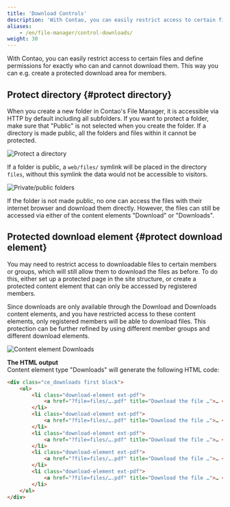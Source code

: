 ```yaml
---
title: 'Download Controls'
description: 'With Contao, you can easily restrict access to certain files and define exactly who can and cannot download them.'
aliases:
    - /en/file-manager/control-downloads/
weight: 30
---
```


With Contao, you can easily restrict access to certain files and define permissions for exactly who can and cannot 
download them. This way you can e.g. create a protected download area for members.


## Protect directory {#protect directory}

When you create a new folder in Contao's File Manager, it is accessible via HTTP by default including all subfolders.
If you want to protect a folder, make sure that "Public" is not selected when you create the folder. If a directory is 
made public, all the folders and files within it cannot be protected.

![Protect a directory](/de/file-manager/images/en/protect_directory.jpg?classes=shadow)

If a folder is public, a `web/files/` symlink will be placed in the directory `files`, without this symlink the data 
would not be accessible to visitors.

![Private/public folders](/de/file-manager/images/en/private_public_folders.jpg?classes=shadow)

If the folder is not made public, no one can access the files with their internet browser and download them directly. 
However, the files can still be accessed via either of the content elements "Download" or "Downloads".

## Protected download element {#protect download element}

You may need to restrict access to downloadable files to certain members or groups, which will still allow them to 
download the files as before. To do this, either set up a protected page in the site structure, or create a protected content element that can 
only be accessed by registered members.

Since downloads are only available through the Download and Downloads content elements, and you have restricted access 
to these content elements, only registered members will be able to download files. This protection can be further refined 
by using different member groups and different download elements.

![Content element Downloads](/de/file-manager/images/en/downloads_content_element.jpg?classes=shadow)

**The HTML output**  
 Content element type "Downloads" will generate the following HTML code:

```html
<div class="ce_downloads first block">
    <ul>
        <li class="download-element ext-pdf">
            <a href="?file=files/….pdf" title="Download the file …">… <span class="size">(… KiB)</span></a>
        </li>
        <li class="download-element ext-pdf">
            <a href="?file=files/….pdf" title="Download the file …">… <span class="size">(… KiB)</span></a>
        </li>
        <li class="download-element ext-pdf">
            <a href="?file=files/….pdf" title="Download the file …">… <span class="size">(… KiB)</span></a>
        </li>
        <li class="download-element ext-pdf">
            <a href="?file=files/….pdf" title="Download the file …">… <span class="size">(… KiB)</span></a>
        </li>
        <li class="download-element ext-pdf">
            <a href="?file=files/….pdf" title="Download the file …">… <span class="size">(… KiB)</span></a>
        </li>
    </ul>
</div>
```
